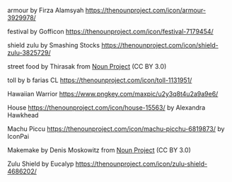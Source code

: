 armour by Firza Alamsyah https://thenounproject.com/icon/armour-3929978/

festival by Gofficon https://thenounproject.com/icon/festival-7179454/

shield zulu by Smashing Stocks https://thenounproject.com/icon/shield-zulu-3825729/

street food by Thirasak from <a href="https://thenounproject.com/browse/icons/term/street-food/" target="_blank" title="street food Icons">Noun Project</a> (CC BY 3.0)

toll by b farias CL https://thenounproject.com/icon/toll-1131951/

Hawaiian Warrior https://www.pngkey.com/maxpic/u2y3q8t4u2a9a9e6/

House https://thenounproject.com/icon/house-15563/
by Alexandra Hawkhead

Machu Piccu https://thenounproject.com/icon/machu-picchu-6819873/
by IconPai

Makemake by Denis Moskowitz from <a href="https://thenounproject.com/browse/icons/term/makemake/" target="_blank" title="Makemake Icons">Noun Project</a> (CC BY 3.0)

Zulu Shield by Eucalyp https://thenounproject.com/icon/zulu-shield-4686202/
